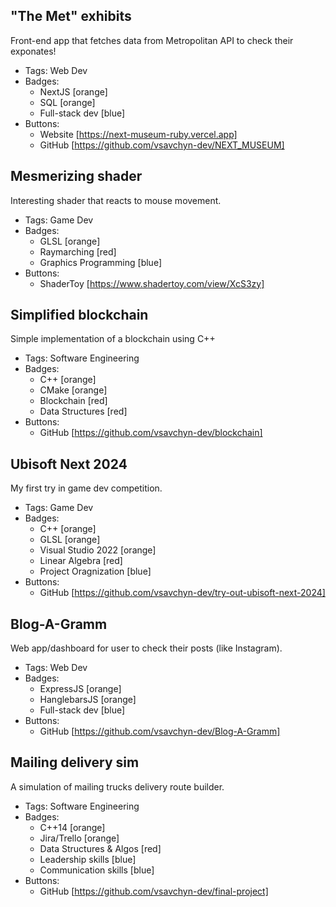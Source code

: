 ## "The Met" exhibits
Front-end app that fetches data from Metropolitan API to check their exponates!
- Tags: Web Dev
- Badges:
  - NextJS [orange]
  - SQL [orange]
  - Full-stack dev [blue]
- Buttons:
  - Website [https://next-museum-ruby.vercel.app]
  - GitHub  [https://github.com/vsavchyn-dev/NEXT_MUSEUM]

## Mesmerizing shader
Interesting shader that reacts to mouse movement.
- Tags: Game Dev
- Badges:
  - GLSL [orange]
  - Raymarching [red]
  - Graphics Programming [blue]
- Buttons:
  - ShaderToy [https://www.shadertoy.com/view/XcS3zy]

## Simplified blockchain
Simple implementation of a blockchain using C++
- Tags: Software Engineering
- Badges:
  - C++ [orange]
  - CMake [orange]
  - Blockchain [red]
  - Data Structures [red]
- Buttons:
  - GitHub [https://github.com/vsavchyn-dev/blockchain]

## Ubisoft Next 2024
My first try in game dev competition. 
- Tags: Game Dev
- Badges:
  - C++ [orange]
  - GLSL [orange]
  - Visual Studio 2022 [orange]
  - Linear Algebra [red]
  - Project Oragnization [blue]
- Buttons:
  - GitHub [https://github.com/vsavchyn-dev/try-out-ubisoft-next-2024]

## Blog-A-Gramm
Web app/dashboard for user to check their posts (like Instagram).
- Tags: Web Dev
- Badges:
  - ExpressJS [orange]
  - HanglebarsJS [orange]
  - Full-stack dev [blue]
- Buttons:
  - GitHub [https://github.com/vsavchyn-dev/Blog-A-Gramm]

## Mailing delivery sim
A simulation of mailing trucks delivery route builder.
- Tags: Software Engineering
- Badges:
  - C++14 [orange]
  - Jira/Trello [orange]
  - Data Structures & Algos [red]
  - Leadership skills [blue]
  - Communication skills [blue]
- Buttons:
  - GitHub [https://github.com/vsavchyn-dev/final-project]
